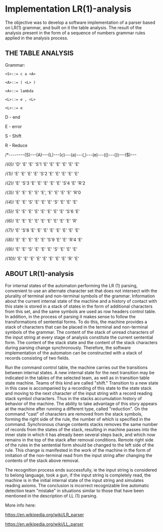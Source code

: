 # Implementation LR(1)-analysis

The objective was to develop a software implementation of a parser based on LR(1) 
grammar, and built on it the table analysis. The result of the analysis present in the 
form of a sequence of numbers grammar rules applied in the analysis process.

THE TABLE ANALYSIS
------------

Grammar:

	<S>::= c a <A>

	<A>::= ( <L> )

	<A>::= lambda

	<L>::= e , <L>

	<L>::= e

D - end

E - error

S - Shift

R - Reduce

/*--------(S)---(A)---(L)---(c)---(a)---(,)---(e)---(()---())---($)---

/*(0)*/   'D'   'E'   'E'   'S'1  'E'   'E'   'E'   'E'   'E'   'E'

/*(1)*/	  'E'   'E'   'E'   'E'   'S'2  'E'   'E'   'E'   'E'   'E' 

/*(2)*/	  'E'   'S'3  'E'   'E'   'E'   'E'   'E'   'S'4  'E'   'R'2

/*(3)*/	  'E'   'E'   'E'   'E'   'E',  'E'   'E'   'E'   'E'   'R'0

/*(4)*/	  'E'   'E'   'S'   'E'   'E'   'E'   'S'   'E'   'E'   'E' 

/*(5)*/	  'E'   'E'   'E'   'E'   'E'   'E'   'E'   'E'   'S'6  'E'

/*(6)*/	  'E'   'E'   'E'   'E'   'E'   'E'   'E'   'E'   'E'   'R' 

/*(7)*/	  'E'   'S'8  'E'   'E'   'E'   'E'   'E'   'E'   'E'   'E' 

/*(8)*/	  'E'   'E'   'E'   'E'   'E'   'S'9  'E'   'E'   'R'4  'E'

/*(9)*/	  'E'   'E'   'S'   'E'   'E'   'E'   'S'   'E'   'E'   'E'

/*(10)*/  'E'   'E'   'E'   'E'   'E'   'E'   'E'   'E'   'R'   'E'


ABOUT LR(1)-analysis
-----------

For internal states of the automaton performing the LR (1) parsing, convenient to use 
an alternate character set that does not intersect with the plurality of terminal and 
non-terminal symbols of the grammar. Information about the current internal state of the 
machine and a history of contact with this state is stored in a stack of states in the 
form of additional characters from this set, and the same symbols are used as row headers 
control table. In addition, in the process of parsing it makes sense to follow the 
transformations of sentential forms. To do this, the machine provides a stack of characters 
that can be placed in the terminal and non-terminal symbols of the grammar. The content of 
the stack of unread characters of the input string at every stage of analysis constitute 
the current sentential form. The content of the stack state and the content of the stack 
characters during parsing change synchronously. Therefore, the software implementation of 
the automaton can be constructed with a stack of records consisting of two fields.

Run the command control table, the machine carries out the transitions between internal 
states. A new internal state for the next transition may be indicated in the tables of the 
selected team, as well as in transition table state machine. Teams of this kind are called 
"shift." Transition to a new state in this case is accompanied by a recording of this state 
to the state stack and moving to the next character of the input string with a record 
reading stack symbol characters. Thus in the stacks accumulation history of behavior of the 
machine. The ability to take advantage of this story appears at the machine after running a 
different type, called "reduction". On the command "cast" of characters are removed from 
the stack symbols, forming the right side of the rule, the number of which is specified in 
the command. Synchronous change contents stacks removes the same number of records from the 
states of the stack, resulting in machine passes into the inner state in which it has 
already been several steps back, and which now remains in the top of the stack after 
removal conditions. Remote right side of the rules in the sentential form should be changed 
to the left side of the rule. This change is manifested in the work of the machine in the 
form of imitation of the non-terminal read from the input string after changing the 
contents of the stack above removal.

The recognition process ends successfully, ie the input string is considered to belong 
language, took a gun, if the input string is completely read, the machine is in the initial 
internal state of the input string and simulates reading axioms. The conclusion is 
incorrect recognizable line automatic detection team "mistake" in situations similar to 
those that have been mentioned in the description of LL (1) parsing.

More info here:

https://en.wikipedia.org/wiki/LR_parser

https://en.wikipedia.org/wiki/LL_parser